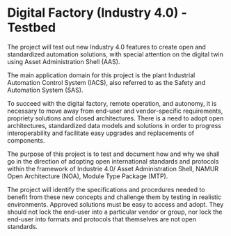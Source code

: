 # Digital Factory (Industry 4.0) - Testbed

The project will test out new Industry 4.0 features to create open and standardized automation solutions, with special attention on the digital twin using Asset Administration Shell (AAS). 

The main application domain for this project is the plant Industrial Automation Control System (IACS), also referred to as the Safety and Automation System (SAS).

To succeed with the digital factory, remote operation, and autonomy, it is necessary to move away from end-user and vendor-specific requirements, propriety solutions and closed architectures. There is a need to adopt open architectures, standardized data models and solutions in order to progress interoperability and facilitate easy upgrades and replacements of components.

The purpose of this project is to test and document how and why we shall go in the direction of adopting open international standards and protocols within the framework of Industrie 4.0/ Asset Administration Shell,  NAMUR Open Architecture (NOA), Module Type Package (MTP).

The project will identify the specifications and procedures needed to benefit from these new concepts and challenge them by testing in realistic environments. Approved solutions must be easy to access and adopt. They should not lock the end-user into a particular vendor or group, nor lock the end-user into formats and protocols that themselves are not open standards.
